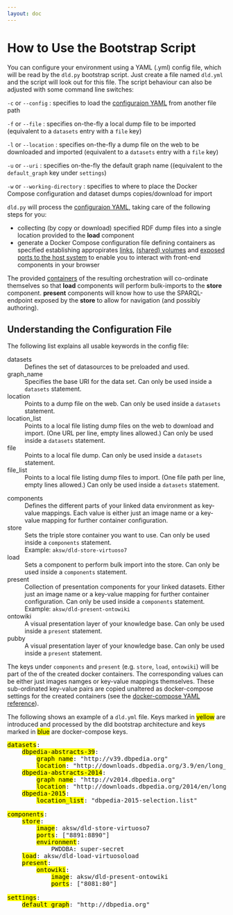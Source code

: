 ```yaml
---
layout: doc
---
```


# How to Use the Bootstrap Script

You can configure your environment using a YAML (.yml) config file, which will be read by the `dld.py` bootstrap script.
Just create a file named `dld.yml` and the script will look out for this file. The script behaviour can also be adjusted with
some command line switches:

`-c` or `--config`
: specifies to load the [configuraion YAML](#config) from another file path

`-f` or `--file`
: specifies on-the-fly a local dump file to be imported (equivalent to a `datasets` entry with a `file` key)

`-l` or `--location`
: specifies on-the-fly a dump file on the web to be downloaded and imported (equivalent to a `datasets` entry with a `file` key)

`-u` or `--uri`
: specifies on-the-fly the default graph name ((equivalent to the `default_graph` key under `settings`)

`-w` or `--working-directory`
: specifies to where to place the Docker Compose configuration and dataset dumps copies/download for import

`dld.py` will process the [configuraion YAML](#config), taking care of the following steps for you:

  * collecting (by copy or download) specified RDF dump files into a single location provided to the **load** component
  * generate a Docker Compose configuration file defining containers as specified establishing appropirates [links](http://docs.docker.com/userguide/dockerlinks/), [(shared) volumes](http://docs.docker.com/userguide/dockervolumes/) and [exposed ports to the host system](http://docs.docker.com/userguide/usingdocker/#viewing-our-web-application-container) to enable you to interact with front-end components in your browser

The provided [containers](#containers) of the resulting orchestration will co-ordinate themselves so that **load** components will perform bulk-imports to the **store** component. **present** components will know how to use the SPARQL-endpoint exposed by the **store** to allow for navigation (and possibly authoring).

<a id="config"></a>

## Understanding the Configuration File

The following list explains all usable keywords in the config file:

<dl class="dl-horizontal">
    <di>
        <dt>datasets</dt>
        <dd>Defines the set of datasources to be preloaded and used.</dd>
    </di>
    <di>
        <dt>graph_name</dt>
        <dd>Specifies the base URI for the data set. Can only be used inside a <code>datasets</code> statement.</dd>
    </di>
    <di>
        <dt>location</dt>
        <dd>Points to a dump file on the web. Can only be used inside a <code>datasets</code> statement.</dd>
    </di>
    <di>
        <dt>location_list</dt>
        <dd>Points to a local file listing dump files on the web to download and import. (One URL per line, empty lines allowed.) Can only be used inside a <code>datasets</code> statement.</dd>
    </di>
    <di>
        <dt>file</dt>
        <dd>Points to a local file dump. Can only be used inside a <code>datasets</code> statement.</dd>
    </di>
    <di>
        <dt>file_list</dt>
        <dd>Points to a local file listing dump files to import. (One file path per line, empty lines allowed.) Can only be used inside a <code>datasets</code> statement.</dd>
    </di>
</dl>

<dl class="dl-horizontal">
    <di>
        <dt>components</dt>
        <dd>Defines the different parts of your linked data environment as key-value mappings. Each value is either just an image name or a key-value mapping for further container configuration.</dd>
    </di>
    <di>
        <dt>store</dt>
        <dd>Sets the triple store container you want to use. Can only be used inside a <code>components</code> statement.
            <br />
            Example: <code>aksw/dld-store-virtuoso7</code>
        </dd>
    </di>
    <di>
        <dt>load</dt>
        <dd>Sets a component to perform bulk import into the store. Can only be used inside a <code>components</code> statement.</dd>
    </di>
    <di>
        <dt>present</dt>
        <dd>Collection of presentation components for your linked datasets. Either just an image name or a key-value mapping for further container configuration. Can only be used inside a <code>components</code> statement.<br />
            Example: <code>aksw/dld-present-ontowiki</code>
        </dd>
    </di>
    <di>
        <dt>ontowiki</dt>
        <dd>A visual presentation layer of your knowledge base. Can only be used inside a <code>present</code> statement.</dd>
    </di>
    <di>
        <dt>pubby</dt>
        <dd>A visual presentation layer of your knowledge base. Can only be used inside a <code>present</code> statement.</dd>
    </di>
</dl>

The keys under `components` and `present` (e.g. `store`, `load`, `ontowiki`) will be part of the of the created docker containers. The corresponding values can be either just images namges or key-value mappings themselves. These sub-ordinated key-value pairs are copied unaltered as docker-compose settings for the created containers (see the [docker-compose YAML reference](https://docs.docker.com/compose/yml/)).



The following shows an example of a `dld.yml` file.
Keys marked in <mark class="yellow">yellow</mark> are introduced and processed by the dld bootstrap architecture and keys marked in <mark class="blue">blue</mark> are docker-compose keys.

<pre>
<mark class="yellow">datasets</mark>:
    <mark class="yellow">dbpedia-abstracts-39</mark>:
        <mark class="yellow">graph_name</mark>: "http://v39.dbpedia.org"
        <mark class="yellow">location</mark>: "http://downloads.dbpedia.org/3.9/en/long_abstracts_en.ttl.bz2"
    <mark class="yellow">dbpedia-abstracts-2014</mark>:
        <mark class="yellow">graph_name</mark>: "http://v2014.dbpedia.org"
        <mark class="yellow">location</mark>: "http://downloads.dbpedia.org/2014/en/long_abstracts_en.ttl.bz2"
    <mark class="yellow">dbpedia-2015</mark>:
        <mark class="yellow">location_list</mark>: "dbpedia-2015-selection.list"

<mark class="yellow">components</mark>:
    <mark class="yellow">store</mark>:
        <mark class="blue">image</mark>: aksw/dld-store-virtuoso7
        <mark class="blue">ports</mark>: ["8891:8890"]
        <mark class="blue">environment</mark>:
            PWDDBA: super-secret
    <mark class="yellow">load</mark>: aksw/dld-load-virtuosoload
    <mark class="yellow">present</mark>:
        <mark class="yellow">ontowiki</mark>:
            <mark class="blue">image</mark>: aksw/dld-present-ontowiki
            <mark class="blue">ports</mark>: ["8081:80"]

<mark class="yellow">settings</mark>:
    <mark class="yellow">default_graph</mark>: "http://dbpedia.org"
</pre>
